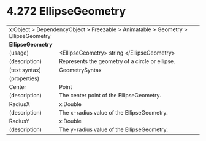 <html dir="LTR" xmlns:mshelp="http://msdn.microsoft.com/mshelp" xmlns:ddue="http://ddue.schemas.microsoft.com/authoring/2003/5" xmlns:xlink="http://www.w3.org/1999/xlink" xmlns:tool="http://www.microsoft.com/tooltip">

<body>
 <input type="hidden" id="userDataCache" class="userDataStyle">
 <input type="hidden" id="hiddenScrollOffset">
 <img id="dropDownImage" style="display:none; height:0; width:0;" src="../local/drpdown.gif">
 <img id="dropDownHoverImage" style="display:none; height:0; width:0;" src="../local/drpdown_orange.gif">
 <img id="collapseImage" style="display:none; height:0; width:0;" src="../local/collapse.gif">
 <img id="expandImage" style="display:none; height:0; width:0;" src="../local/exp.gif">
 <img id="collapseAllImage" style="display:none; height:0; width:0;" src="../local/collall.gif">
 <img id="expandAllImage" style="display:none; height:0; width:0;" src="../local/expall.gif">
 <img id="copyImage" style="display:none; height:0; width:0;" src="../local/copycode.gif">
 <img id="copyHoverImage" style="display:none; height:0; width:0;" src="../local/copycodeHighlight.gif">
 <div id="header"><h1 class="heading">4.272 EllipseGeometry</h1></div>

 <div id="mainSection">
 <div id="mainBody">
 <div id="allHistory" class="saveHistory" onsave="saveAll()" onload="loadAll()"></div>
 <p xmlns:wsd="http://wsdev.schemas.microsoft.com/authoring/2008/2" xmlns:msxsl="urn:schemas-microsoft-com:xslt" xmlns:script="urn:script" xmlns:build="urn:build">
 </p>
 <div id="sectionSection0" class="section" name="collapseableSection">
 <content xmlns="http://ddue.schemas.microsoft.com/authoring/2003/5" xmlns:wsd="http://wsdev.schemas.microsoft.com/authoring/2008/2" xmlns:msxsl="urn:schemas-microsoft-com:xslt" xmlns:script="urn:script" xmlns:build="urn:build">
 </content>
 </div>
 <div id="sectionSection1" class="section" name="collapseableSection">
 <content xmlns="http://ddue.schemas.microsoft.com/authoring/2003/5" xmlns:wsd="http://wsdev.schemas.microsoft.com/authoring/2008/2" xmlns:msxsl="urn:schemas-microsoft-com:xslt" xmlns:script="urn:script" xmlns:build="urn:build">
 <table class="ProtocolAuthoredTable" xmlns="">
 <tr><td colspan="2">
<mshelp:link keywords="86913f34-aa06-4c94-9f09-83936a822fd8" tabindex="0">x:Object</mshelp:link> &gt; <mshelp:link keywords="22a604a1-b593-4464-91e4-488285506428" tabindex="0">DependencyObject</mshelp:link> &gt; <mshelp:link keywords="6724267f-782a-4509-a6e9-19f1e3acf436" tabindex="0">Freezable</mshelp:link> &gt; <mshelp:link keywords="4e196363-585f-4026-aad1-79907d6b01af" tabindex="0">Animatable</mshelp:link> &gt; <mshelp:link keywords="79cc5c62-c476-4ca3-8778-6fd5e0d5fb75" tabindex="0">Geometry</mshelp:link> &gt; <mshelp:link keywords="8c13d3ab-c7b2-4b41-abbc-44e8c3ab87f0" tabindex="0">EllipseGeometry</mshelp:link> </td>
 </tr>
 <tr><td colspan="2">
 <b>
EllipseGeometry </b>
 </td>
 </tr>
 <tr><td><div class="indent0">(usage)</div></td>
 <td>&lt;EllipseGeometry&gt; string &lt;/EllipseGeometry&gt; </td>
 </tr>
 <tr><td><div class="indent0">(description)</div></td>
 <td>Represents the geometry of a circle or ellipse. </td>
 </tr>
 <tr><td><div class="indent0">[text syntax]</div></td>
 <td><mshelp:link keywords="d46a3e30-995a-4910-9197-440e83ea158a" tabindex="0">GeometrySyntax</mshelp:link> </td>
 </tr>
 <tr><td><div class="indent0">(properties)</div></td>
 <td> </td>
 </tr>
 <tr><td><div class="indent2">Center</div></td>
 <td><mshelp:link keywords="1bb5c5f6-4b5b-4ac8-a733-4ed18e7ce084" tabindex="0">Point</mshelp:link> </td>
 </tr>
 <tr><td><div class="indent4">(description)</div></td>
 <td>The center point of the EllipseGeometry. </td>
 </tr>
 <tr><td><div class="indent2">RadiusX</div></td>
 <td><mshelp:link keywords="be69ab46-8f20-4d22-b671-5be19c0f3fc7" tabindex="0">x:Double</mshelp:link> </td>
 </tr>
 <tr><td><div class="indent4">(description)</div></td>
 <td>The x-radius value of the EllipseGeometry. </td>
 </tr>
 <tr><td><div class="indent2">RadiusY</div></td>
 <td><mshelp:link keywords="be69ab46-8f20-4d22-b671-5be19c0f3fc7" tabindex="0">x:Double</mshelp:link> </td>
 </tr>
 <tr><td><div class="indent4">(description)</div></td>
 <td>The y-radius value of the EllipseGeometry. </td>
 </tr>
</table>
 </content>
 </div>
 <!--[if gte IE 5]>
 <tool:tip element="languageFilterToolTip" avoidmouse="false"/>
 <![endif]-->
 </div>
 <a name="feedback"></a><span></span>
 </div>
</body></html>

